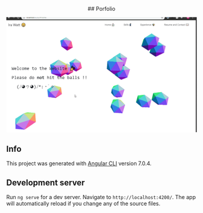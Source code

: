 
<p align="center">
## Porfolio
</p>

<p align="center">
  <img src="https://raw.githubusercontent.com/wisespira/Website/master/its%20the%20giff.gif">
</p>


## Info

This project was generated with [Angular CLI](https://github.com/angular/angular-cli) version 7.0.4.

## Development server

Run `ng serve` for a dev server. Navigate to `http://localhost:4200/`. The app will automatically reload if you change any of the source files.
